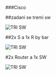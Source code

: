 ###Cisco

##zadani se tremi sw

![TRI SW](https://github.com/Keshaay/CISCO2/blob/main/obrázek_2025-05-27_180453271.png)

##2x S a 1x R by bar

![TRI SW](https://github.com/Keshaay/CISCO2/blob/main/obrázek_2025-05-27_180759641.png)

#2x Router a 1x SW

![TRI SW](https://github.com/Keshaay/CISCO2/blob/main/obrázek_2025-05-27_231200753.png)
